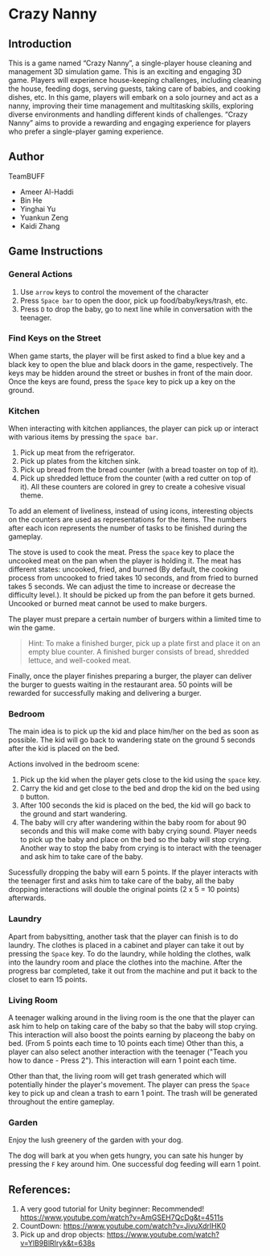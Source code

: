 # Crazy Nanny
## Introduction
This is a game named “Crazy Nanny”, a single-player house cleaning and management 3D simulation game. This is an exciting and engaging 3D game. Players will experience house-keeping challenges, including cleaning the house, feeding dogs, serving guests, taking care of babies, and cooking dishes, etc. In this game, players will embark on a solo journey and act as a nanny, improving their time management and multitasking skills, exploring diverse environments and handling different kinds of challenges. “Crazy Nanny” aims to provide a rewarding and engaging experience for players who prefer a single-player gaming experience.  

## Author
TeamBUFF
- Ameer Al-Haddi
- Bin He
- Yinghai Yu
- Yuankun Zeng
- Kaidi Zhang 

## Game Instructions

### General Actions

1. Use `arrow` keys to control the movement of the character
2. Press `Space bar` to open the door, pick up food/baby/keys/trash, etc.
3. Press `D` to drop the baby, go to next line while in conversation with the teenager.

### Find Keys on the Street

When game starts, the player will be first asked to find a blue key and a black key to open the blue and black doors in the game, respectively. The keys may be hidden around the street or bushes in front of the main door. Once the keys are found, press the `Space` key to pick up a key on the ground.

### Kitchen

When interacting with kitchen appliances, the player can pick up or interact with various items by pressing the `space bar`.

1. Pick up meat from the refrigerator.
2. Pick up plates from the kitchen sink.
3. Pick up bread from the bread counter (with a bread toaster on top of it).
4. Pick up shredded lettuce from the counter (with a red cutter on top of it).
All these counters are colored in grey to create a cohesive visual theme.

To add an element of liveliness, instead of using icons, interesting objects on the counters are used as representations for the items. The numbers after each icon represents the number of tasks to be finished during the gameplay.

The stove is used to cook the meat. Press the `space` key to place the uncooked meat on the pan when the player is holding it. The meat has different states: uncooked, fried, and burned (By default, the cooking process from uncooked to fried takes 10 seconds, and from fried to burned takes 5 seconds.  We can adjust the time to increase or decrease the difficulty level.). It should be picked up from the pan before it gets burned. Uncooked or burned meat cannot be used to make burgers.

The player must prepare a certain number of burgers within a limited time to win the game.

>  Hint:
> To make a finished burger, pick up a plate first and place it on an empty blue counter. A finished burger consists of bread, shredded lettuce, and well-cooked meat.

Finally, once the player finishes preparing a burger, the player can deliver the burger to guests waiting in the restaurant area. 50 points will be rewarded for successfully making and delivering a burger.

### Bedroom

The main idea is to pick up the kid and place him/her on the bed as soon as possible. The kid will go back to wandering state on the ground 5 seconds after the kid is placed on the bed. 

Actions involved in the bedroom scene:

1. Pick up the kid when the player gets close to the kid using the `space` key.
2. Carry the kid and get close to the bed and drop the kid on the bed using `D` button. 
3. After 100 seconds the kid is placed on the bed, the kid will go back to the ground and start wandering.
4. The baby will cry after wandering within the baby room for about 90 seconds and this will make come with baby crying sound. Player needs to pick up the baby and place on the bed so the baby will stop crying. Another way to stop the baby from crying is to interact with the teenager and ask him to take care of the baby.

Sucessfully dropping the baby will earn 5 points. If the player interacts with the teenager first and asks him to take care of the baby, all the baby dropping interactions will double the original points (2 x 5 = 10 points) afterwards.

### Laundry

Apart from babysitting, another task that the player can finish is to do laundry. The clothes is placed in a cabinet and player can take it out by pressing the `Space` key. To do the laundry, while holding the clothes, walk into the laundry room and place the clothes into the machine. After the progress bar completed, take it out from the machine and put it back to the closet to earn 15 points.

### Living Room

A teenager walking around in the living room is the one that the player can ask him to help on taking care of the baby so that the baby will stop crying. This interaction will also boost the points earning by placeong the baby on bed. (From 5 points each time to 10 points each time) Other than this, a player can also select another interaction with the teenager ("Teach you how to dance - Press 2"). This interaction will earn 1 point each time.

Other than that, the living room will get trash generated which will potentially hinder the player's movement. The player can press the `Space` key to pick up and clean a trash to earn 1 point. The trash will be generated throughout the entire gameplay. 

### Garden

Enjoy the lush greenery of the garden with your dog.

The dog will bark at you when gets hungry, you can sate his hunger by pressing the `F` key around him. One successful dog feeding will earn 1 point.


## References:

1. A very good tutorial for Unity beginner: Recommended!
https://www.youtube.com/watch?v=AmGSEH7QcDg&t=4511s
2. CountDown: https://www.youtube.com/watch?v=JivuXdrIHK0
3. Pick up and drop objects: https://www.youtube.com/watch?v=YlB9BlRIryk&t=638s
